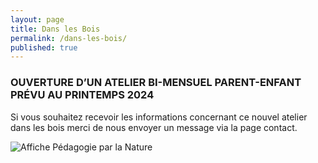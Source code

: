 ```yaml
---
layout: page
title: Dans les Bois
permalink: /dans-les-bois/
published: true
---
```


### OUVERTURE D’UN ATELIER BI-MENSUEL PARENT-ENFANT PRÉVU AU PRINTEMPS 2024
 
Si vous souhaitez recevoir les informations concernant ce nouvel atelier dans les bois merci de nous envoyer un message via la page contact.
 
<img class="fit-picture" src="../../../assets/img/affiche-ppn.jpg"
     alt="Affiche Pédagogie par la Nature">





<!-- This is the base Jekyll theme. You can find out more info about customizing your Jekyll theme, as well as basic Jekyll usage documentation at [jekyllrb.com](https://jekyllrb.com/)

You can find the source code for Minima at GitHub:
[jekyll][jekyll-organization] /
[minima](https://github.com/jekyll/minima)

You can find the source code for Jekyll at GitHub:
[jekyll][jekyll-organization] /
[jekyll](https://github.com/jekyll/jekyll)


[jekyll-organization]: https://github.com/jekyll 
-->
